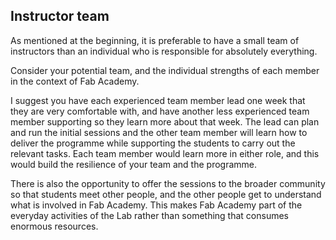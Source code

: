 ## Instructor team

As mentioned at the beginning, it is preferable to have a small team of instructors than an individual who is responsible for absolutely everything.

Consider your potential team, and the individual strengths of each member in the context of Fab Academy.

I suggest you have each experienced team member lead one week that they are very comfortable with, and have another less experienced team member supporting so they learn more about that week. The lead can plan and run the initial sessions and the other team member will learn how to deliver the programme while supporting the students to carry out the relevant tasks. Each team member would learn more in either role, and this would build the resilience of your team and the programme.

There is also the opportunity to offer the sessions to the broader community so that students meet other people, and the other people get to understand what is involved in Fab Academy. This makes Fab Academy part of the everyday activities of the Lab rather than something that consumes enormous resources. 


